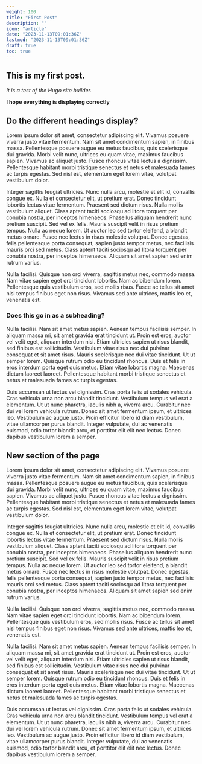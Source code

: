 ```yaml
---
weight: 100
title: "First Post"
description: ""
icon: "article"
date: "2023-11-13T09:01:36Z"
lastmod: "2023-11-13T09:01:36Z"
draft: true
toc: true
---
```


## This is my first post. 

*It is a test of the Hugo site builder.*

**I hope everything is displaying correctly**

## Do the different headings display?


Lorem ipsum dolor sit amet, consectetur adipiscing elit. Vivamus posuere viverra justo vitae fermentum. Nam sit amet condimentum sapien, in finibus massa. Pellentesque posuere augue eu metus faucibus, quis scelerisque dui gravida. Morbi velit nunc, ultrices eu quam vitae, maximus faucibus sapien. Vivamus ac aliquet justo. Fusce rhoncus vitae lectus a dignissim. Pellentesque habitant morbi tristique senectus et netus et malesuada fames ac turpis egestas. Sed nisl est, elementum eget lorem vitae, volutpat vestibulum dolor.

Integer sagittis feugiat ultricies. Nunc nulla arcu, molestie et elit id, convallis congue ex. Nulla et consectetur elit, ut pretium erat. Donec tincidunt lobortis lectus vitae fermentum. Praesent sed dictum risus. Nulla mollis vestibulum aliquet. Class aptent taciti sociosqu ad litora torquent per conubia nostra, per inceptos himenaeos. Phasellus aliquam hendrerit nunc pretium suscipit. Sed vel ex felis. Mauris suscipit velit in risus pretium tempus. Nulla ac neque lorem. Ut auctor leo sed tortor eleifend, a blandit metus ornare. Fusce nec lectus in risus molestie volutpat. Donec egestas, felis pellentesque porta consequat, sapien justo tempor metus, nec facilisis mauris orci sed metus. Class aptent taciti sociosqu ad litora torquent per conubia nostra, per inceptos himenaeos. Aliquam sit amet sapien sed enim rutrum varius.

Nulla facilisi. Quisque non orci viverra, sagittis metus nec, commodo massa. Nam vitae sapien eget orci tincidunt lobortis. Nam ac bibendum lorem. Pellentesque quis vestibulum eros, sed mollis risus. Fusce ac tellus sit amet nisl tempus finibus eget non risus. Vivamus sed ante ultrices, mattis leo et, venenatis est.

### Does this go in as a subheading?

Nulla facilisi. Nam sit amet metus sapien. Aenean tempus facilisis semper. In aliquam massa mi, sit amet gravida erat tincidunt ut. Proin est eros, auctor vel velit eget, aliquam interdum nisi. Etiam ultricies sapien ut risus blandit, sed finibus est sollicitudin. Vestibulum vitae risus nec dui pulvinar consequat et sit amet risus. Mauris scelerisque nec dui vitae tincidunt. Ut ut semper lorem. Quisque rutrum odio eu tincidunt rhoncus. Duis et felis in eros interdum porta eget quis metus. Etiam vitae lobortis magna. Maecenas dictum laoreet laoreet. Pellentesque habitant morbi tristique senectus et netus et malesuada fames ac turpis egestas.

Duis accumsan ut lectus vel dignissim. Cras porta felis ut sodales vehicula. Cras vehicula urna non arcu blandit tincidunt. Vestibulum tempus vel erat a elementum. Ut ut nunc pharetra, iaculis nibh a, viverra arcu. Curabitur nec dui vel lorem vehicula rutrum. Donec sit amet fermentum ipsum, et ultrices leo. Vestibulum ac augue justo. Proin efficitur libero id diam vestibulum, vitae ullamcorper purus blandit. Integer vulputate, dui ac venenatis euismod, odio tortor blandit arcu, et porttitor elit elit nec lectus. Donec dapibus vestibulum lorem a semper. 

## New section of the page


Lorem ipsum dolor sit amet, consectetur adipiscing elit. Vivamus posuere viverra justo vitae fermentum. Nam sit amet condimentum sapien, in finibus massa. Pellentesque posuere augue eu metus faucibus, quis scelerisque dui gravida. Morbi velit nunc, ultrices eu quam vitae, maximus faucibus sapien. Vivamus ac aliquet justo. Fusce rhoncus vitae lectus a dignissim. Pellentesque habitant morbi tristique senectus et netus et malesuada fames ac turpis egestas. Sed nisl est, elementum eget lorem vitae, volutpat vestibulum dolor.

Integer sagittis feugiat ultricies. Nunc nulla arcu, molestie et elit id, convallis congue ex. Nulla et consectetur elit, ut pretium erat. Donec tincidunt lobortis lectus vitae fermentum. Praesent sed dictum risus. Nulla mollis vestibulum aliquet. Class aptent taciti sociosqu ad litora torquent per conubia nostra, per inceptos himenaeos. Phasellus aliquam hendrerit nunc pretium suscipit. Sed vel ex felis. Mauris suscipit velit in risus pretium tempus. Nulla ac neque lorem. Ut auctor leo sed tortor eleifend, a blandit metus ornare. Fusce nec lectus in risus molestie volutpat. Donec egestas, felis pellentesque porta consequat, sapien justo tempor metus, nec facilisis mauris orci sed metus. Class aptent taciti sociosqu ad litora torquent per conubia nostra, per inceptos himenaeos. Aliquam sit amet sapien sed enim rutrum varius.

Nulla facilisi. Quisque non orci viverra, sagittis metus nec, commodo massa. Nam vitae sapien eget orci tincidunt lobortis. Nam ac bibendum lorem. Pellentesque quis vestibulum eros, sed mollis risus. Fusce ac tellus sit amet nisl tempus finibus eget non risus. Vivamus sed ante ultrices, mattis leo et, venenatis est.

Nulla facilisi. Nam sit amet metus sapien. Aenean tempus facilisis semper. In aliquam massa mi, sit amet gravida erat tincidunt ut. Proin est eros, auctor vel velit eget, aliquam interdum nisi. Etiam ultricies sapien ut risus blandit, sed finibus est sollicitudin. Vestibulum vitae risus nec dui pulvinar consequat et sit amet risus. Mauris scelerisque nec dui vitae tincidunt. Ut ut semper lorem. Quisque rutrum odio eu tincidunt rhoncus. Duis et felis in eros interdum porta eget quis metus. Etiam vitae lobortis magna. Maecenas dictum laoreet laoreet. Pellentesque habitant morbi tristique senectus et netus et malesuada fames ac turpis egestas.

Duis accumsan ut lectus vel dignissim. Cras porta felis ut sodales vehicula. Cras vehicula urna non arcu blandit tincidunt. Vestibulum tempus vel erat a elementum. Ut ut nunc pharetra, iaculis nibh a, viverra arcu. Curabitur nec dui vel lorem vehicula rutrum. Donec sit amet fermentum ipsum, et ultrices leo. Vestibulum ac augue justo. Proin efficitur libero id diam vestibulum, vitae ullamcorper purus blandit. Integer vulputate, dui ac venenatis euismod, odio tortor blandit arcu, et porttitor elit elit nec lectus. Donec dapibus vestibulum lorem a semper. 